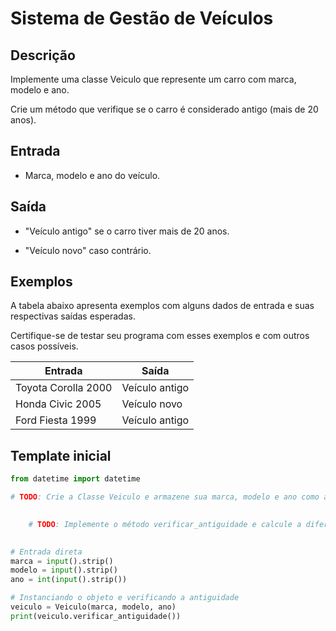 # Sistema de Gestão de Veículos

## Descrição

Implemente uma classe Veiculo que represente um carro com marca, modelo e ano. 

Crie um método que verifique se o carro é considerado antigo (mais de 20 anos).

## Entrada

* Marca, modelo e ano do veículo.

## Saída

* "Veículo antigo" se o carro tiver mais de 20 anos.

* "Veículo novo" caso contrário.

## Exemplos

A tabela abaixo apresenta exemplos com alguns dados de entrada e suas respectivas saídas esperadas. 

Certifique-se de testar seu programa com esses exemplos e com outros casos possíveis.

| Entrada           | Saída         |
|-------------------|---------------|
| Toyota Corolla 2000 | Veículo antigo |
| Honda Civic 2005    | Veículo novo   |
| Ford Fiesta 1999    | Veículo antigo |

## Template inicial

```Python
from datetime import datetime

# TODO: Crie a Classe Veiculo e armazene sua marca, modelo e ano como atributos:

        
    # TODO: Implemente o método verificar_antiguidade e calcule a diferença entre o ano atual e o ano do veículo:
    

# Entrada direta
marca = input().strip()
modelo = input().strip()
ano = int(input().strip())

# Instanciando o objeto e verificando a antiguidade
veiculo = Veiculo(marca, modelo, ano)
print(veiculo.verificar_antiguidade())
```
